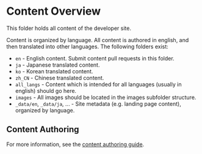 # Content Overview

This folder holds all content of the developer site.

Content is organized by language. All content is authored in english, and then translated into other languages.
The following folders exist:

- `en` - English content. Submit content pull requests in this folder.
- `ja` - Japanese translated content.
- `ko` - Korean translated content.
- `zh_CN` - Chinese translated content.
- `all_langs` - Content which is intended for all languages (usually in english) should go here.
- `images` - All images should be located in the images subfolder structure.
- `_data/en`, `_data/ja`, ... - Site metadata (e.g. landing page content), organized by language. 

## Content Authoring

For more information, see the [content authoring guide](https://developer.shotgunsoftware.com/tk-doc-generator/authoring/).
